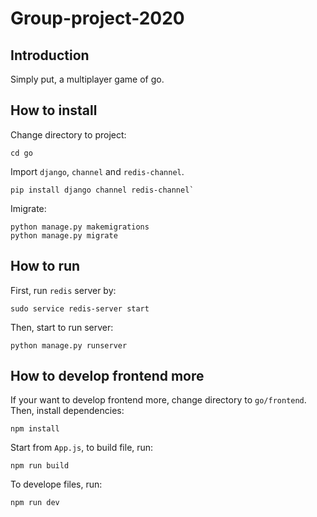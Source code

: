 # Group-project-2020

## Introduction
Simply put, a multiplayer game of go.

## How to install
Change directory to project:
```
cd go
```
Import `django`, `channel` and `redis-channel`.
```
pip install django channel redis-channel`
```
Imigrate:
```
python manage.py makemigrations
python manage.py migrate
```

## How to run
First, run `redis` server by:
```
sudo service redis-server start
```
Then, start to run server:
```
python manage.py runserver
```

## How to develop frontend more
If your want to develop frontend more, change directory to `go/frontend`. Then, install dependencies:
```
npm install
```
Start from `App.js`, to build file, run:
```
npm run build
```
To develope files, run:
```
npm run dev
```
